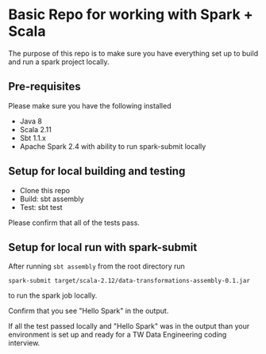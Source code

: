 # Basic Repo for working with Spark + Scala
The purpose of this repo is to make sure you have everything set up to build and run a spark project locally.

## Pre-requisites
Please make sure you have the following installed
* Java 8
* Scala 2.11
* Sbt 1.1.x
* Apache Spark 2.4 with ability to run spark-submit locally

## Setup for local building and testing
* Clone this repo
* Build: sbt assembly
* Test: sbt test

Please confirm that all of the tests pass.

## Setup for local run with spark-submit
After running ```sbt assembly``` from the root directory run
```
spark-submit target/scala-2.12/data-transformations-assembly-0.1.jar 
```
to run the spark job locally.

Confirm that you see "Hello Spark" in the output.

If all the test passed locally and "Hello Spark" was in the output than your environment is set up and ready for a TW Data Engineering coding interview.
